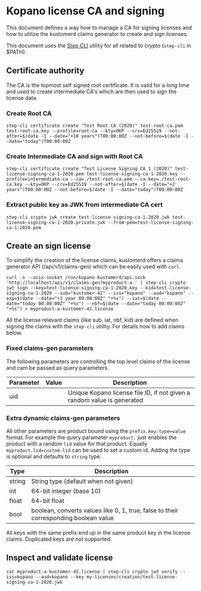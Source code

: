 # Kopano license CA and signing

This document defines a way how to manage a CA for signing licenses and how
to utilize the kustomerd claims generator to create and sign licenses.

This document uses the [Step CLI](https://github.com/smallstep/cli) utility for
all related to crypto (`step-cli` in $PATH).

## Certificate authority

The CA is the topmost self signed root certificate. It is valid for a long time
and used to create intermediate CA's which are then used to sign the license
data.

### Create Root CA

```
step-cli certificate create "Test Root CA (2020)" test-root-ca.pem test-root-ca.key --profile=root-ca --kty=OKP --crv=Ed25519 --not-after=$(date -I --date="+10 years")T00:00:00Z --not-before=$(date -I --date="today")T00:00:00Z
```

### Create Intermediate CA and sign with Root CA

```
step-cli certificate create "Test License Signing CA 1 (2020)" test-license-signing-ca-1-2020.pem test-license-signing-ca-1-2020.key --profile=intermediate-ca --ca=./test-root-ca.pem --ca-key=./test-root-ca.key --kty=OKP --crv=Ed25519 --not-after=$(date -I --date="+2 years")T00:00:00Z --not-before=$(date -I --date="today")T00:00:00Z
```

### Extract public key as JWK from intermediate CA cert

```
step-cli crypto jwk create test-license-signing-ca-1-2020.jwk test-license-signing-ca-1-2020.private.jwk --from-pem=test-license-signing-ca-1-2020.pem
```

## Create an sign license

To simplify the creation of the license claims, kustomerd offers a claims
generator API (/api/v1/claims-gen) which can be easily used with `curl`.

```
curl -s --unix-socket /run/kopano-kustomerd/api.sock 'http://localhost/api/v1/claims-gen?myproduct-a.' | step-cli crypto jwt sign --key=test-license-signing-ca-1-2020.key --kid=test-license-signing-ca-1-2020 --sub="kustomer-42" --iss="kopano" --aud="kopano" --exp=$(date --date="+1 year 00:00:00Z" "+%s") --iat=$(date --date="today 00:00:00Z" "+%s") --nbf=$(date --date="today 00:00:00Z" "+%s") > myproduct-a-kustomer-42.license
```

All the license relevant claims (like sub, iat, nbf, kid) are defined when
signing the claims with the `step-cli` utility. For details how to add claims
below.

### Fixed claims-gen parameters

The following parameters are controlling the top level claims of the license and
cam be passed as query parameters.

| Parameter | Value | Description |
| --------- | ----- | ----------- |
| uid       |       | Unique Kopano license file ID, if not given a random value is generated |


### Extra dynamic claims-gen parameters

All other parameters are product bound using the `prefix.key:type=value` format.
For example the query parameter `myproduct.` just enables the product with a
random `lid` value for that product. Equally `myproduct.lid=custom-lid` can be
used to set a custom id. Adding the type is optional and defaults to `string`
type.

| Type | Description |
| ---- | ----------- |
| string | String type (default when not given) |
| int | 64-bit integer (base 10) |
| float | 64-bit float |
| bool | boolean, converts values like 0, 1, true, false to their corresponding boolean value |

All keys with the same prefix end up in the same product key in the license
claims. Duplicated keys are not supported.


## Inspect and validate license

```
cat myproduct-a-kustomer-42.license | step-cli crypto jwt verify --iss=kopano --aud=kopano --key my-licenses/creation/test-license-signing-ca-1-2020.jwk
```



